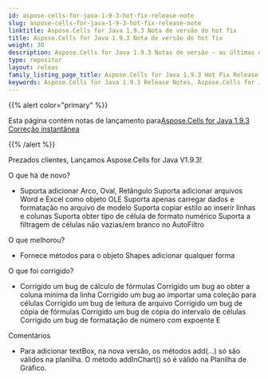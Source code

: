 ```yaml
---
id: aspose-cells-for-java-1-9-3-hot-fix-release-note
slug: aspose-cells-for-java-1-9-3-hot-fix-release-note
linktitle: Aspose.Cells for Java 1.9.3 Nota de versão do hot fix
title: Aspose.Cells for Java 1.9.3 Nota de versão do hot fix
weight: 30
description: Aspose.Cells for Java 1.9.3 Notas de versão – as últimas melhorias, novos recursos e correções
type: repositor
layout: releas
family_listing_page_title: Aspose.Cells for Java 1.9.3 Hot Fix Release Note
keywords: Aspose.Cells for Java 1.9.3 Release Notes, Aspose.Cells for Java 1.9.3 updates and fixe
---
```

{{% alert color="primary" %}} 

 Esta página contém notas de lançamento para[Aspose.Cells for Java 1.9.3 Correção instantânea](https://releases.aspose.com/cells/java/new-releases/aspose.cells-for-java-1.9.3-hot-fix/)

{{% /alert %}} 

 Prezados clientes, Lançamos Aspose.Cells for Java V1.9.3!

 O que há de novo?

- Suporta adicionar Arco, Oval, Retângulo
Suporta adicionar arquivos Word e Excel como objeto OLE
 Suporta apenas carregar dados e formatação no arquivo de modelo
 Suporta copiar estilo ao inserir linhas e colunas
 Suporta obter tipo de célula de formato numérico
 Suporta a filtragem de células não vazias/em branco no AutoFiltro

 O que melhorou?

- Fornece métodos para o objeto Shapes adicionar qualquer forma

 O que foi corrigido?

- Corrigido um bug de cálculo de fórmulas
 Corrigido um bug ao obter a coluna mínima da linha
 Corrigido um bug ao importar uma coleção para células
 Corrigido um bug de leitura de arquivo
 Corrigido um bug de cópia de fórmulas
 Corrigido um bug de cópia do intervalo de células
 Corrigido um bug de formatação de número com expoente E

 Comentários

- Para adicionar textBox, na nova versão, os métodos add(...) só são válidos na planilha. O método addInChart() só é válido na Planilha de Gráfico.

